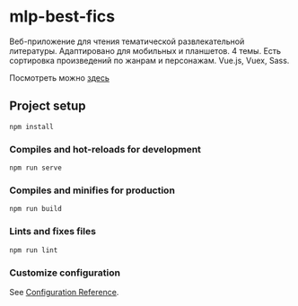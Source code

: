 # mlp-best-fics

Веб-приложение для чтения тематической развлекательной литературы. Адаптировано для мобильных и планшетов. 4 темы. Есть сортировка произведений по жанрам и персонажам. Vue.js, Vuex, Sass.

Посмотреть можно <a href="http://mlpbestfics.elflana.space/">здесь</a>

## Project setup
```
npm install
```

### Compiles and hot-reloads for development
```
npm run serve
```

### Compiles and minifies for production
```
npm run build
```

### Lints and fixes files
```
npm run lint
```

### Customize configuration
See [Configuration Reference](https://cli.vuejs.org/config/).
